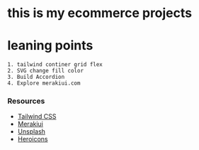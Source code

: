 # this is my ecommerce projects

# leaning points
    1. tailwind continer grid flex
    2. SVG change fill color
    3. Build Accordion
    4. Explore merakiui.com

### Resources

-   [Tailwind CSS](https://tailwindcss.com)
-   [Merakiui](https://merakiui.com/components)
-   [Unsplash](https://unsplash.com)
-   [Heroicons](https://heroicons.dev)
